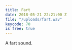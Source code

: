 ```yaml
---
title: Fart
date: 2018-05-21 22:21:00 Z
file: "/uploads/fart.wav"
keycode: 70
is free: true
---
```


A fart sound.